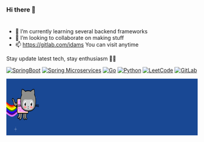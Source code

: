 ### Hi there 👋
#
- 🌱 I’m currently learning several backend frameworks
- 👯 I’m looking to collaborate on making stuff
- 📫 https://gitlab.com/idams You can visit anytime 


Stay update latest tech, stay enthusiasm 🚴‍♂️  

<!--<img align="right" alt="GIF" src="https://github.com/idamsufiana/idamsufiana/blob/main/laptop.gif?raw=true" width="180" height="200" />
<img align="right" alt="GIF" src="https://github.com/idamsufiana/idamsufiana/blob/main/keyboard.jpg?raw=true" width="150" height="200" />
-->

<!--
**idamsufiana/idamsufiana** is a ✨ _special_ ✨ repository because its `README.md` (this file) appears on your GitHub profile.

Here are some ideas to get you started:

- 🔭 I’m currently working on ...
- 🌱 I’m currently learning ...
- 👯 I’m looking to collaborate on ...
- 🤔 I’m looking for help with ...
- 💬 Ask me about ...
- 📫 How to reach me: ...
- 😄 Pronouns: ...
- ⚡ Fun fact: ...
-->
[![SpringBoot](https://img.shields.io/badge/-Springboot-black?style=flat&logo=spring&link=https://github.com/idamsufiana)](https://github.com/idamsufiana) 
[![Spring Microservices](https://img.shields.io/badge/-Spring_Microservices-g?style=flat&logo=spring&logoColor=white&link=https://github.com/idamsufiana)](https://github.com/idamsufiana) 
[![Go](https://img.shields.io/badge/--00ADD8?logo=go&logoColor=ffffff)](https://golang.org/)
[![Python](https://img.shields.io/badge/-Python-black?style=flat&logo=python&link=https://github.com/idamsufiana)](https://github.com/idamsufiana) 
[![LeetCode](https://img.shields.io/badge/-LeetCode-02569B?style=flat&logo=leetCode&link=https://github.com/idamsufiana)](https://github.com/idamsufiana)
[![GitLab](https://img.shields.io/badge/-GitLab-181717?style=flat&logo=gitlab&link=https://github.com/idamsufiana)](https://gitlab.com/idamsufiana)

<img align="right" alt="GIF" src="https://github.com/idamsufiana/idamsufiana/blob/main/muph.gif?raw=true" width="2000" height="150" />


 



